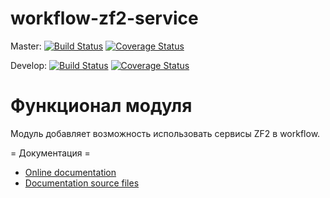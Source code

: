 # workflow-zf2-service

Master:
[![Build Status](https://secure.travis-ci.org/old-town/workflow-zf2-service.svg?branch=master)](https://secure.travis-ci.org/old-town/workflow-zf2-service)
[![Coverage Status](https://coveralls.io/repos/old-town/workflow-zf2-service/badge.svg?branch=master&service=github)](https://coveralls.io/github/old-town/workflow-zf2-service?branch=master)

Develop:
[![Build Status](https://secure.travis-ci.org/old-town/workflow-zf2-service.svg?branch=dev)](https://secure.travis-ci.org/old-town/workflow-zf2-service)
[![Coverage Status](https://coveralls.io/repos/old-town/workflow-zf2-service/badge.svg?branch=dev&service=github)](https://coveralls.io/github/old-town/workflow-zf2-service?branch=dev)


# Функционал модуля

Модуль добавляет возможность использовать сервисы ZF2 в workflow. 

= Документация =
- [Online documentation](http://workflow-zf2-service.readthedocs.org/ru/dev/)
- [Documentation source files](doc/book/ru/)





